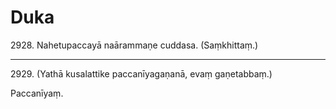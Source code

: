 # Duka

2928\. Nahetupaccayā naārammaṇe cuddasa. (Saṃkhittaṃ.)

---

2929\. (Yathā kusalattike paccanīyagaṇanā, evaṃ gaṇetabbaṃ.)

Paccanīyaṃ.
